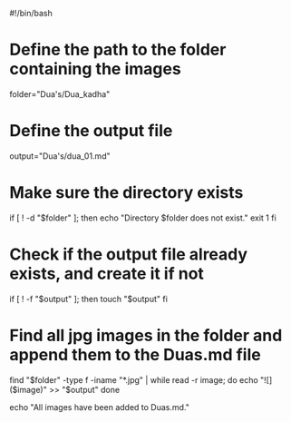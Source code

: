 #!/bin/bash

# Define the path to the folder containing the images
folder="Dua's/Dua_kadha"

# Define the output file
output="Dua's/dua_01.md"

# Make sure the directory exists
if [ ! -d "$folder" ]; then
  echo "Directory $folder does not exist."
  exit 1
fi

# Check if the output file already exists, and create it if not
if [ ! -f "$output" ]; then
  touch "$output"
fi

# Find all jpg images in the folder and append them to the Duas.md file
find "$folder" -type f -iname "*.jpg" | while read -r image; do
  echo "![]($image)" >> "$output"
done

echo "All images have been added to Duas.md."